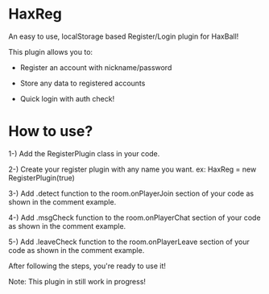 # HaxReg
An easy to use, localStorage based Register/Login plugin for HaxBall!

This plugin allows you to:

- Register an account with nickname/password

- Store any data to registered accounts

- Quick login with auth check!


# How to use?
1-) Add the RegisterPlugin class in your code.

2-) Create your register plugin with any name you want. ex: HaxReg = new RegisterPlugin(true)

3-) Add .detect function to the room.onPlayerJoin section of your code as shown in the comment example.

4-) Add .msgCheck function to the room.onPlayerChat section of your code as shown in the comment example.

5-) Add .leaveCheck function to the room.onPlayerLeave section of your code as shown in the comment example.


After following the steps, you're ready to use it!

Note: This plugin in still work in progress!
